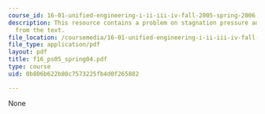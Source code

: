 ```yaml
---
course_id: 16-01-unified-engineering-i-ii-iii-iv-fall-2005-spring-2006
description: This resource contains a problem on stagnation pressure and another problem
  from the text.
file_location: /coursemedia/16-01-unified-engineering-i-ii-iii-iv-fall-2005-spring-2006/0b806b622b80c7573225fb4d0f265882_f16_ps05_spring04.pdf
file_type: application/pdf
layout: pdf
title: f16_ps05_spring04.pdf
type: course
uid: 0b806b622b80c7573225fb4d0f265882

---
```

None